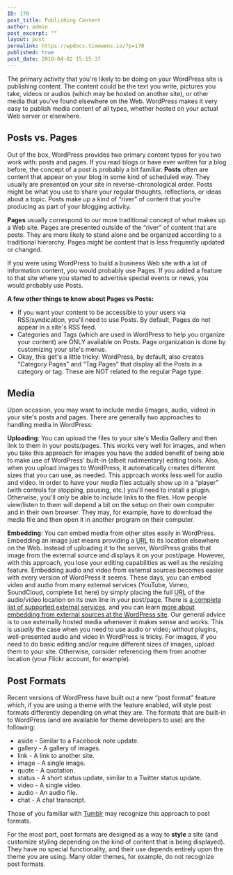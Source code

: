 ```yaml
---
ID: 170
post_title: Publishing Content
author: admin
post_excerpt: ""
layout: post
permalink: https://wpdocs.timowens.io/?p=170
published: true
post_date: 2018-04-02 15:15:37
---
```

<div class="level1">

The primary activity that you're likely to be doing on your WordPress site is publishing content. The content could be the text you write, pictures you take, videos or audios (which may be hosted on another site), or other media that you've found elsewhere on the Web. WordPress makes it very easy to publish media content of all types, whether hosted on your actual Web server or elsewhere.

</div>
<h2 id="posts-vs-pages" class="sectionedit11">Posts vs. Pages</h2>
<div class="level2">

Out of the box, WordPress provides two primary content types for you two work with: posts and pages. If you read blogs or have ever written for a blog before, the concept of a post is probably a bit familiar. <strong>Posts</strong> often are content that appear on your blog in some kind of scheduled way. They usually are presented on your site in reverse-chronological order. Posts might be what you use to share your regular thoughts, reflections, or ideas about a topic. Posts make up a kind of “river” of content that you're producing as part of your blogging activity.

<strong>Pages</strong> usually correspond to our more traditional concept of what makes up a Web site. Pages are presented outside of the “river” of content that are posts. They are more likely to stand alone and be organized according to a traditional hierarchy. Pages might be content that is less frequently updated or changed.

If you were using WordPress to build a business Web site with a lot of information content, you would probably use Pages. If you added a feature to that site where you started to advertise special events or news, you would probably use Posts.

<strong>A few other things to know about Pages vs Posts:</strong>
<ul>
 	<li class="level1">
<div class="li">If you want your content to be accessible to your users via RSS/syndication, you'll need to use Posts. By default, Pages do not appear in a site's RSS feed.</div></li>
 	<li class="level1">
<div class="li">Categories and Tags (which are used in WordPress to help you organize your content) are ONLY available on Posts. Page organization is done by customizing your site's menus.</div></li>
 	<li class="level1">
<div class="li">Okay, this get's a little tricky: WordPress, by default, also creates “Category Pages” and “Tag Pages” that display all the Posts in a category or tag. These are NOT related to the regular Page type.</div></li>
</ul>
</div>
<h2 id="media" class="sectionedit12">Media</h2>
<div class="level2">

Upon occasion, you may want to include media (images, audio, video) in your site's posts and pages. There are generally two approaches to handling media in WordPress:

<strong>Uploading</strong>: You can upload the files to your site's Media Gallery and then link to them in your posts/pages. This works very well for images, and when you take this approach for images you have the added benefit of being able to make use of WordPress' built-in (albeit rudimentary) editing tools. Also, when you upload images to WordPress, it automatically creates different sizes that you can use, as needed. This approach works less well for audio and video. In order to have your media files actually show up in a “player” (with controls for stopping, pausing, etc.) you'll need to install a plugin. Otherwise, you'll only be able to include links to the files. How people view/listen to them will depend a bit on the setup on their own computer and in their own browser. They may, for example, have to download the media file and then open it in another program on their computer.

<strong>Embedding</strong>: You can embed media from other sites easily in WordPress. Embedding an image just means providing a <abbr title="Uniform Resource Locator">URL</abbr> to its location elsewhere on the Web. Instead of uploading it to the server, WordPress grabs that image from the external source and displays it on your post/page. However, with this approach, you lose your editing capabilities as well as the resizing feature. Embedding audio and video from external sources becomes easier with every version of WordPress it seems. These days, you can embed video and audio from many external services (YouTube, Vimeo, SoundCloud, complete list here) by simply placing the full <abbr title="Uniform Resource Locator">URL</abbr> of the audio/video location on its own line in your post/page. There is <a class="urlextern" title="http://codex.wordpress.org/Embeds#Okay.2C_So_What_Sites_Can_I_Embed_From.3F" href="http://codex.wordpress.org/Embeds#Okay.2C_So_What_Sites_Can_I_Embed_From.3F" target="_blank" rel="nofollow noopener noreferrer">a complete list of supported external services</a>, and you can learn <a class="urlextern" title="http://codex.wordpress.org/Embeds" href="http://codex.wordpress.org/Embeds" target="_blank" rel="nofollow noopener noreferrer">more about embedding from external sources at the WordPress site</a>. Our general advice is to use externally hosted media whenever it makes sense and works. This is <em>usually</em> the case when you need to use audio or video; without plugins, well-presented audio and video in WordPress is tricky. For images, if you need to do basic editing and/or require different sizes of images, upload them to your site. Otherwise, consider referencing them from another location (your Flickr account, for example).

</div>
<h2 id="post-formats" class="sectionedit13">Post Formats</h2>
<div class="level2">

Recent versions of WordPress have built out a new “post format” feature which, if you are using a theme with the feature enabled, will style post formats differently depending on what they are. The formats that are built-in to WordPress (and are available for theme developers to use) are the following:
<ul>
 	<li class="level1">
<div class="li">aside - Similar to a Facebook note update.</div></li>
 	<li class="level1">
<div class="li">gallery - A gallery of images.</div></li>
 	<li class="level1">
<div class="li">link - A link to another site.</div></li>
 	<li class="level1">
<div class="li">image - A single image.</div></li>
 	<li class="level1">
<div class="li">quote - A quotation.</div></li>
 	<li class="level1">
<div class="li">status - A short status update, similar to a Twitter status update.</div></li>
 	<li class="level1">
<div class="li">video - A single video.</div></li>
 	<li class="level1">
<div class="li">audio - An audio file.</div></li>
 	<li class="level1">
<div class="li">chat - A chat transcript.</div></li>
</ul>
Those of you familiar with <a class="urlextern" title="http://tumblr.com/" href="http://tumblr.com/" target="_blank" rel="nofollow noopener noreferrer">Tumblr</a> may recognize this approach to post formats.

For the most part, post formats are designed as a way to <strong>style</strong> a site (and customize styling depending on the kind of content that is being displayed). They have no special functionality, and their use depends entirely upon the theme you are using. Many older themes, for example, do not recognize post formats.

</div>